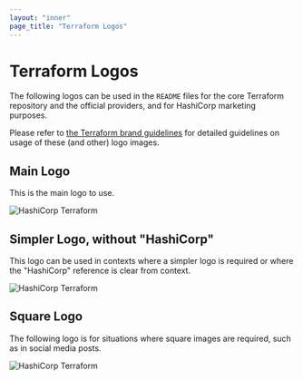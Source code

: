 ```yaml
---
layout: "inner"
page_title: "Terraform Logos"
---
```


# Terraform Logos

The following logos can be used in the `README` files for the core Terraform
repository and the official providers, and for HashiCorp marketing purposes.

Please refer to
[the Terraform brand guidelines](https://www.hashicorp.com/brand/terraform/)
for detailed guidelines on usage of these (and other) logo images.

## Main Logo

This is the main logo to use.

![HashiCorp Terraform](/assets/images/logo-hashicorp.svg)

## Simpler Logo, without "HashiCorp"

This logo can be used in contexts where a simpler logo is required or where
the "HashiCorp" reference is clear from context.

![HashiCorp Terraform](/assets/images/logo-text.svg)

## Square Logo

The following logo is for situations where square images are required, such
as in social media posts.

![HashiCorp Terraform](/assets/images/og-image.png)
